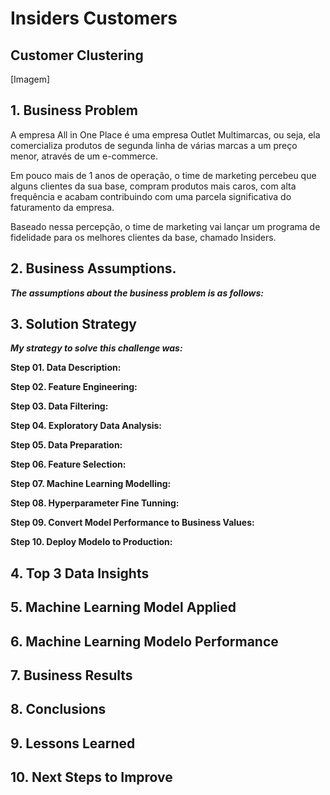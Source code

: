 # Insiders Customers



## Customer Clustering

[Imagem]

## 1. Business Problem

<p> A empresa All in One Place é uma empresa Outlet Multimarcas, ou seja, ela comercializa produtos de segunda linha de várias marcas a um preço menor, através de um e-commerce.</p>

<p> Em pouco mais de 1 anos de operação, o time de marketing percebeu que alguns clientes da sua base, compram produtos mais caros, com alta frequência e acabam contribuindo com uma parcela significativa do faturamento da empresa. </p>

<p> Baseado nessa percepção, o time de marketing vai lançar um programa de fidelidade para os melhores clientes da base, chamado Insiders. </p>

## 2. Business Assumptions.

***The assumptions about the business problem is as follows:*** 


## 3. Solution Strategy

***My strategy to solve this challenge was:***

**Step 01. Data Description:** 

**Step 02. Feature Engineering:**

**Step 03. Data Filtering:** 

**Step 04. Exploratory Data Analysis:**

**Step 05. Data Preparation:** 

**Step 06. Feature Selection:** 

**Step 07. Machine Learning Modelling:** 

**Step 08. Hyperparameter Fine Tunning:** 

**Step 09. Convert Model Performance to Business Values:** 

**Step 10. Deploy Modelo to Production:** 

## 4. Top 3 Data Insights


## 5. Machine Learning Model Applied


## 6. Machine Learning Modelo Performance

## 7. Business Results

## 8. Conclusions


## 9. Lessons Learned


## 10. Next Steps to Improve


